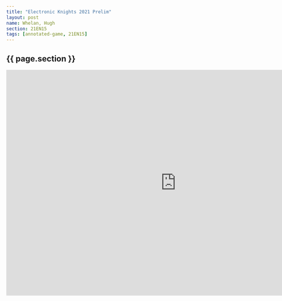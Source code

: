 ```yaml
---
title: "Electronic Knights 2021 Prelim"
layout: post
name: Whelan, Hugh
section: 21EN15
tags: [annotated-game, 21EN15]
---
```


<h2>{{ page.section }}</h2>

<iframe style='border: 0;' width='900px' height='600px' src='https://share.chessbase.com/SharedGames/frame/?p=w9qKEFaVHhZCzRQvaWzcZKPAAnlRpvTOzirg13DNIi805TgOicatZs5ZiMNEtUkd'></iframe>
